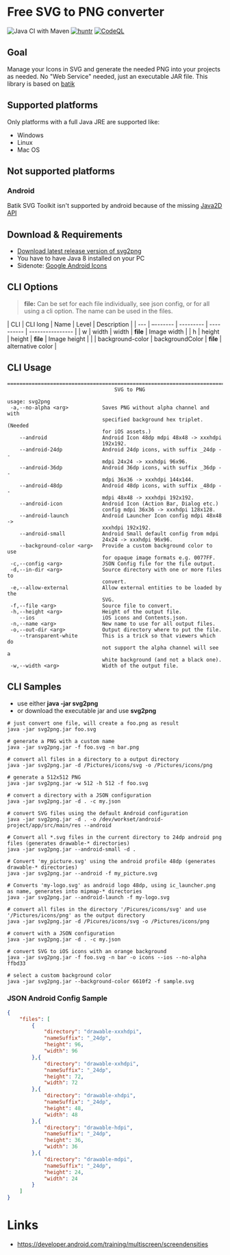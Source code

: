 # Free SVG to PNG converter 

![Java CI with Maven](https://github.com/sterlp/svg2png/workflows/Java%20CI%20with%20Maven/badge.svg?branch=master)
[![huntr](https://cdn.huntr.dev/huntr_security_badge_mono.svg)](https://huntr.dev)
[![CodeQL](https://github.com/sterlp/svg2png/actions/workflows/codeql-analysis.yml/badge.svg)](https://github.com/sterlp/svg2png/actions/workflows/codeql-analysis.yml)

## Goal
Manage your Icons in SVG and generate the needed PNG into your projects as needed. No "Web Service" needed, just an executable JAR file. This library is based on [batik](https://xmlgraphics.apache.org/batik/)

## Supported platforms
Only platforms with a full Java JRE are supported like:

- Windows
- Linux
- Mac OS

## Not supported platforms

### Android

Batik SVG Toolkit isn't supported by android because of the missing [Java2D API](https://stackoverflow.com/questions/7418937/how-to-integrate-batik-with-android-to-open-display-svg-files)

## Download & Requirements

* [Download latest release version of svg2png](https://github.com/puel/svg2png/releases)
* You have to have Java 8 installed on your PC
* Sidenote: [Google Android Icons](https://www.google.com/design/icons/)

## CLI Options

  > **file:** Can be set for each file individually, see json config, or for all using a cli option. The name can be used in the files.

| CLI | CLI long | Name      | Level      | Description      |
| --- | –------- | --------- | ---------- | ---------------- |
| w   | width    |  width    |  **file**  | Image width      |
| h   | height   |  height   |  **file**  | Image height     |
|     | background-color   |  backgroundColor   |  **file**  | alternative color |

## CLI Usage

```
================================================================================
                                   SVG to PNG                                   

usage: svg2png
 -a,--no-alpha <arg>           Saves PNG without alpha channel and with
                               specified background hex triplet. (Needed
                               for iOS assets.)
    --android                  Android Icon 48dp mdpi 48x48 -> xxxhdpi
                               192x192.
    --android-24dp             Android 24dp icons, with suffix _24dp --
                               mdpi 24x24 -> xxxhdpi 96x96.
    --android-36dp             Android 36dp icons, with suffix _36dp --
                               mdpi 36x36 -> xxxhdpi 144x144.
    --android-48dp             Android 48dp icons, with suffix _48dp --
                               mdpi 48x48 -> xxxhdpi 192x192.
    --android-icon             Android Icon (Action Bar, Dialog etc.)
                               config mdpi 36x36 -> xxxhdpi 128x128.
    --android-launch           Android Launcher Icon config mdpi 48x48 ->
                               xxxhdpi 192x192.
    --android-small            Android Small default config from mdpi
                               24x24 -> xxxhdpi 96x96.
    --background-color <arg>   Provide a custom background color to use
                               for opaque image formats e.g. 0077FF.
 -c,--config <arg>             JSON Config file for the file output.
 -d,--in-dir <arg>             Source directory with one or more files to
                               convert.
 -e,--allow-external           Allow external entities to be loaded by the
                               SVG.
 -f,--file <arg>               Source file to convert.
 -h,--height <arg>             Height of the output file.
    --ios                      iOS icons and Contents.json.
 -n,--name <arg>               New name to use for all output files.
 -o,--out-dir <arg>            Output directory where to put the file.
    --transparent-white        This is a trick so that viewers which do
                               not support the alpha channel will see a
                               white background (and not a black one).
 -w,--width <arg>              Width of the output file.
```

## CLI Samples

* use either **java -jar svg2png**
* or download the executable jar and use **svg2png**

```Shell
# just convert one file, will create a foo.png as result
java -jar svg2png.jar foo.svg

# generate a PNG with a custom name
java -jar svg2png.jar -f foo.svg -n bar.png

# convert all files in a directory to a output directory
java -jar svg2png.jar -d /Pictures/icons/svg -o /Pictures/icons/png

# generate a 512x512 PNG
java -jar svg2png.jar -w 512 -h 512 -f foo.svg

# convert a directory with a JSON configuration
java -jar svg2png.jar -d . -c my.json

# convert SVG files using the default Android configuration
java -jar svg2png.jar -d . -o /dev/workset/android-project/app/src/main/res --android

# Convert all *.svg files in the current directory to 24dp android png files (generates drawable-* directories)
java -jar svg2png.jar --android-small -d .

# Convert 'my_picture.svg' using the android profile 48dp (generates drawable-* directories)
java -jar svg2png.jar --android -f my_picture.svg

# Converts 'my-logo.svg' as android logo 48dp, using ic_launcher.png as name, generates into mipmap-* directories
java -jar svg2png.jar --android-launch -f my-logo.svg

# convert all files in the directory '/Picures/icons/svg' and use '/Pictures/icons/png' as the output directory
java -jar svg2png.jar -d /Picures/icons/svg -o /Pictures/icons/png

# convert with a JSON configuration
java -jar svg2png.jar -d . -c my.json

# convert SVG to iOS icons with an orange background
java -jar svg2png.jar -f foo.svg -n bar -o icons --ios --no-alpha ffbd33

# select a custom background color
java -jar svg2png.jar --background-color 6610f2 -f sample.svg
```

### JSON Android Config Sample

```JSON
{
    "files": [
        {
            "directory": "drawable-xxxhdpi",
            "nameSuffix": "_24dp",
            "height": 96,
            "width": 96
        },{
            "directory": "drawable-xxhdpi",
            "nameSuffix": "_24dp",
            "height": 72,
            "width": 72
        },{
            "directory": "drawable-xhdpi",
            "nameSuffix": "_24dp",
            "height": 48,
            "width": 48
        },{
            "directory": "drawable-hdpi",
            "nameSuffix": "_24dp",
            "height": 36,
            "width": 36
        },{
            "directory": "drawable-mdpi",
            "nameSuffix": "_24dp",
            "height": 24,
            "width": 24
        }
    ]
}
```

# Links
- https://developer.android.com/training/multiscreen/screendensities
